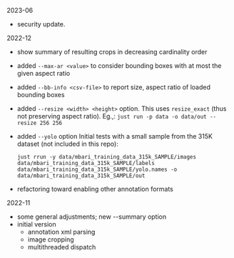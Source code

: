 2023-06

- security update.

2022-12

- show summary of resulting crops in decreasing cardinality order
- added `--max-ar <value>` to consider bounding boxes with at most the given aspect ratio
- added `--bb-info <csv-file>` to report size, aspect ratio of loaded bounding boxes
- added `--resize <width> <height>` option.
  This uses `resize_exact` (thus not preserving aspect ratio).
  Eg.,: `just run -p data -o data/out --resize 256 256`

- added `--yolo` option
  Initial tests with a small sample from the 315K dataset (not included in this repo):
  ```shell
  just rrun -y data/mbari_training_data_315k_SAMPLE/images data/mbari_training_data_315k_SAMPLE/labels data/mbari_training_data_315k_SAMPLE/yolo.names -o data/mbari_training_data_315k_SAMPLE/out
  ``` 
- refactoring toward enabling other annotation formats

2022-11

- some general adjustments;  new --summary option
- initial version
  - annotation xml parsing
  - image cropping
  - multithreaded dispatch
